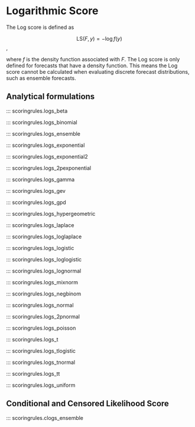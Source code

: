 # Logarithmic Score

The Log score is defined as

$$\text{LS}(F, y) = - \log f(y)$$,

where $f$ is the density function associated with $F$. The Log score is only defined for
forecasts that have a density function. This means the Log score cannot be calculated
when evaluating discrete forecast distributions, such as ensemble forecasts.


## Analytical formulations

::: scoringrules.logs_beta

::: scoringrules.logs_binomial

::: scoringrules.logs_ensemble

::: scoringrules.logs_exponential

::: scoringrules.logs_exponential2

::: scoringrules.logs_2pexponential

::: scoringrules.logs_gamma

::: scoringrules.logs_gev

::: scoringrules.logs_gpd

::: scoringrules.logs_hypergeometric

::: scoringrules.logs_laplace

::: scoringrules.logs_loglaplace

::: scoringrules.logs_logistic

::: scoringrules.logs_loglogistic

::: scoringrules.logs_lognormal

::: scoringrules.logs_mixnorm

::: scoringrules.logs_negbinom

::: scoringrules.logs_normal

::: scoringrules.logs_2pnormal

::: scoringrules.logs_poisson

::: scoringrules.logs_t

::: scoringrules.logs_tlogistic

::: scoringrules.logs_tnormal

::: scoringrules.logs_tt

::: scoringrules.logs_uniform

## Conditional and Censored Likelihood Score

::: scoringrules.clogs_ensemble
